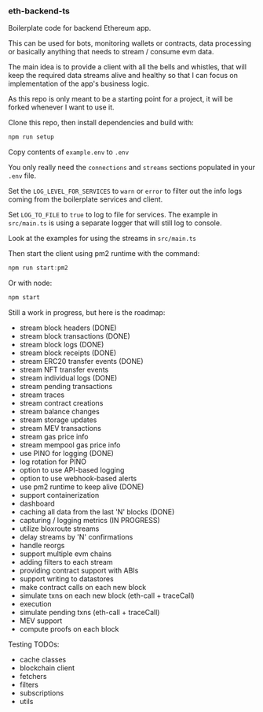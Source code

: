 ### eth-backend-ts

Boilerplate code for backend Ethereum app.

This can be used for bots, monitoring wallets or contracts, data processing or basically anything that needs to stream / consume evm data.

The main idea is to provide a client with all the bells and whistles, that will keep the required data streams alive and healthy so that I can focus on implementation of the app's business logic.

As this repo is only meant to be a starting point for a project, it will be forked whenever I want to use it.

Clone this repo, then install dependencies and build with:

```typescript
npm run setup
```

Copy contents of `example.env` to `.env`

You only really need the `connections` and `streams` sections populated in your `.env` file.

Set the `LOG_LEVEL_FOR_SERVICES` to `warn` or `error` to filter out the info logs coming from the boilerplate services and client.

Set `LOG_TO_FILE` to `true` to log to file for services.  The example in `src/main.ts` is using a separate logger that will still log to console.

Look at the examples for using the streams in `src/main.ts`

Then start the client using pm2 runtime with the command:

```typescript
npm run start:pm2
```

Or with node:

```typescript
npm start
```

Still a work in progress, but here is the roadmap:

 - stream block headers (DONE)
 - stream block transactions (DONE)
 - stream block logs (DONE)
 - stream block receipts (DONE)
 - stream ERC20 transfer events (DONE)
 - stream NFT transfer events
 - stream individual logs (DONE)
 - stream pending transactions
 - stream traces
 - stream contract creations
 - stream balance changes
 - stream storage updates
 - stream MEV transactions
 - stream gas price info
 - stream mempool gas price info
 - use PINO for logging (DONE)
 - log rotation for PINO
 - option to use API-based logging
 - option to use webhook-based alerts
 - use pm2 runtime to keep alive (DONE)
 - support containerization
 - dashboard
 - caching all data from the last 'N' blocks (DONE)
 - capturing / logging metrics (IN PROGRESS)
 - utilize bloxroute streams
 - delay streams by 'N' confirmations
 - handle reorgs
 - support multiple evm chains
 - adding filters to each stream
 - providing contract support with ABIs
 - support writing to datastores
 - make contract calls on each new block
 - simulate txns on each new block (eth-call + traceCall)
 - execution
 - simulate pending txns (eth-call + traceCall)
 - MEV support
 - compute proofs on each block

Testing TODOs:
 - cache classes
 - blockchain client
 - fetchers
 - filters
 - subscriptions
 - utils